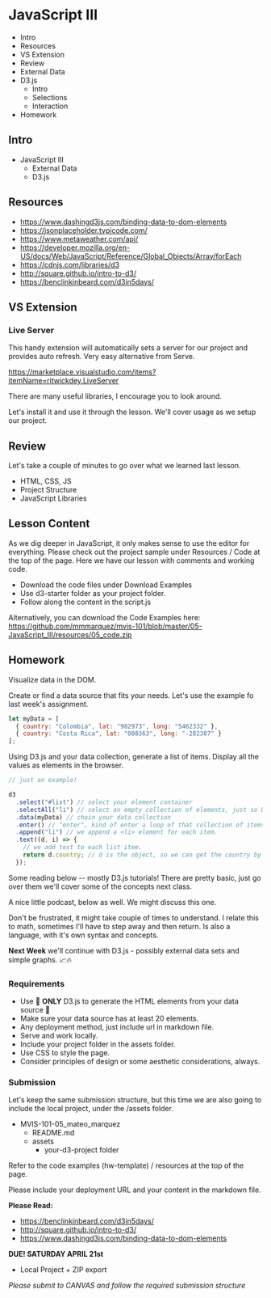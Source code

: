 # JavaScript III

* Intro
* Resources
* VS Extension
* Review
* External Data
* D3.js
  * Intro
  * Selections
  * Interaction
* Homework

## Intro

* JavaScript III
  * External Data
  * D3.js

## Resources

* https://www.dashingd3js.com/binding-data-to-dom-elements
* https://jsonplaceholder.typicode.com/
* https://www.metaweather.com/api/
* https://developer.mozilla.org/en-US/docs/Web/JavaScript/Reference/Global_Objects/Array/forEach
* https://cdnjs.com/libraries/d3
* http://square.github.io/intro-to-d3/
* https://benclinkinbeard.com/d3in5days/

## VS Extension

### Live Server

This handy extension will automatically sets a server for our project and provides auto refresh.
Very easy alternative from Serve.

https://marketplace.visualstudio.com/items?itemName=ritwickdey.LiveServer

There are many useful libraries, I encourage you to look around.

Let's install it and use it through the lesson. We'll cover usage as we setup our project.

## Review

Let's take a couple of minutes to go over what we learned last lesson.

* HTML, CSS, JS
* Project Structure
* JavaScript Libraries

## Lesson Content

As we dig deeper in JavaScript, it only makes sense to use the editor for everything. Please check out the project sample under Resources / Code at the top of the page. Here we have our lesson with comments and working code.

* Download the code files under Download Examples
* Use d3-starter folder as your project folder.
* Follow along the content in the script.js

Alternatively, you can download the Code Examples here:
https://github.com/mmmarquez/mvis-101/blob/master/05-JavaScript_III/resources/05_code.zip

## Homework

Visualize data in the DOM.

Create or find a data source that fits your needs. Let's use the example fo last week's assignment.

```js
let myData = [
  { country: "Colombia", lat: "982973", long: "5462332" },
  { country: "Costa Rica", lat: "008363", long: "-282387" }
];
```

Using D3.js and your data collection, generate a list of items. Display all the values as elements in the browser.

```js
// just an example!

d3
  .select("#list") // select your element container
  .selectAll("li") // select an empty collection of elements, just so D3.js knows!
  .data(myData) // chain your data collection
  .enter() // "enter", kind of enter a loop of that collection of items.
  .append("li") // we append a <li> element for each item.
  .text((d, i) => {
    // we add text to each list item.
    return d.country; // d is the object, so we can get the country by d.country.
  });
```

Some reading below -- mostly D3.js tutorials! There are pretty basic, just go over them we'll cover some of the concepts next class.

A nice little podcast, below as well. We might discuss this one.

Don't be frustrated, it might take couple of times to understand. I relate this to math, sometimes I'll have to step away and then return. Is also a language, with it's own syntax and concepts.

**Next Week** we'll continue with D3.js - possibly external data sets and simple graphs. 📈🔥

### Requirements

* Use 🛑 **ONLY** D3.js to generate the HTML elements from your data source 🛑
* Make sure your data source has at least 20 elements.
* Any deployment method, just include url in markdown file.
* Serve and work locally.
* Include your project folder in the assets folder.
* Use CSS to style the page.
* Consider principles of design or some aesthetic considerations, always.

### Submission

Let's keep the same submission structure, but this time we are also going to include the local project, under the /assets folder.

* MVIS-101-05_mateo_marquez
  * README.md
  * assets
    * your-d3-project folder

Refer to the code examples (hw-template) / resources at the top of the page.

Please include your deployment URL and your content in the markdown file.

**Please Read:**

* https://benclinkinbeard.com/d3in5days/
* http://square.github.io/intro-to-d3/
* https://www.dashingd3js.com/binding-data-to-dom-elements

**DUE! SATURDAY APRIL 21st**

* Local Project + ZIP export

_Please submit to CANVAS and follow the required submission structure_
